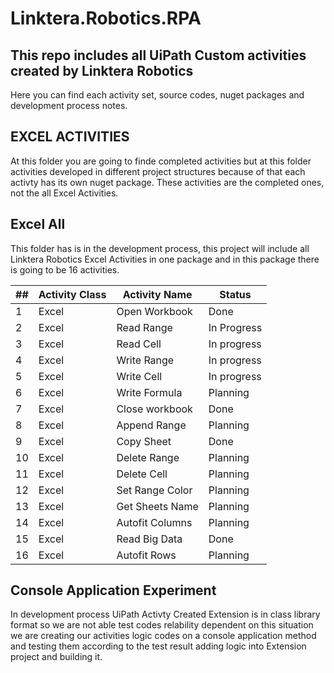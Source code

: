 # Linktera.Robotics.RPA

## This repo includes all UiPath Custom activities created by Linktera Robotics

Here you can find each activity set, source codes, nuget packages and development process notes. 

## EXCEL ACTIVITIES


At this folder you are going to finde completed activities but at this folder activities developed in different project structures because of that each activty has its own nuget package. These activities are the completed ones, not the all Excel Activities.

## Excel All 

This folder has is in the development process, this project will include all Linktera Robotics Excel Activities in one package and in this package there is going to be 16 activities. 

| ##           | Activity Class    | Activity Name| Status       |
|--------------|------------------|--------------|---------------
| 1            | Excel            | Open Workbook| Done         |
| 2            | Excel            | Read Range   | In Progress  |
| 3            | Excel            | Read Cell    | In progress  |
| 4            | Excel            | Write Range  | In progress  |
| 5            | Excel            | Write Cell   | In progress  |
| 6            | Excel            | Write Formula| Planning     |
| 7            | Excel            | Close workbook| Done        |
| 8            | Excel            | Append Range | Planning     |
| 9            | Excel            | Copy Sheet   | Done         |
| 10           | Excel            | Delete Range | Planning     |
| 11           | Excel            | Delete Cell  | Planning     |
| 12           | Excel            | Set Range Color| Planning   |
| 13           | Excel            | Get Sheets Name| Planning   |
| 14           | Excel            | Autofit Columns| Planning   |
| 15           | Excel            | Read Big Data| Done         |
| 16           | Excel            | Autofit Rows | Planning     |


## Console Application Experiment 

In development process UiPath Activty Created Extension is in class library format so we are not able test codes relability dependent on this situation we are creating our activities logic codes on a console application method and testing them according to the test result adding logic into Extension project and building it. 
